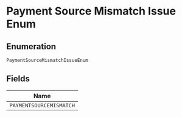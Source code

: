 
# Payment Source Mismatch Issue Enum

## Enumeration

`PaymentSourceMismatchIssueEnum`

## Fields

| Name |
|  --- |
| `PAYMENTSOURCEMISMATCH` |

